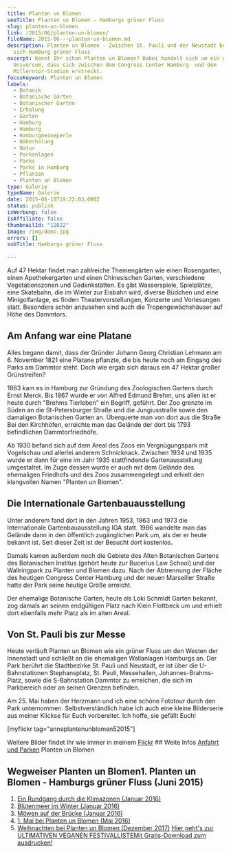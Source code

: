 ```yaml
---
title: Planten un Blomen
seoTitle: Planten un Blomen - Hamburgs grüner Fluss
slug: planten-un-blomen
link: /2015/06/planten-un-blomen/
fileName: 2015-06---planten-un-blomen.md
description: Planten un Blomen - Zwischen St. Pauli und der Neustadt befindet
  sich Hamburg grüner Fluss
excerpt: Kennt Ihr schon Planten un Blomen? Dabei handelt sich um ein grünes
  Universum, dass sich zwischen dem Congress Center Hamburg  und dem
  Millerntor-Stadion erstreckt.
focusKeyword: Planten un Blomen
labels:
  - Botanik
  - Botanische Gärten
  - Botanischer Garten
  - Erholung
  - Gärten
  - Hamburg
  - Hamburg
  - Hamburgmeineperle
  - Naherholung
  - Natur
  - Parkanlagen
  - Parks
  - Parks in Hamburg
  - Pflanzen
  - Planten un Blomen
type: Galerie
typeName: Galerie
date: 2015-06-18T19:22:03.000Z
status: publish
isWerbung: false
isAffiliate: false
thumbnailId: "12022"
image: /img/demo.jpg
errors: []
subTitle: Hamburgs grüner Fluss
  
---
```


Auf 47 Hektar findet man zahlreiche Themengärten wie einen Rosengarten, einen
Apothekergarten und einen Chinesischen Garten, verschiedene Vegetationszonen und
Gedenkstätten. Es gibt Wasserspiele, Spielplätze, eine Skatebahn, die im Winter
zur Eisbahn wird, diverse Büdchen und eine Minigolfanlage, es finden
Theatervorstellungen, Konzerte und Vorlesungen statt. Besonders schön anzusehen
sind auch die Tropengewächshäuser auf Höhe des Dammtors.

## Am Anfang war eine Platane

Alles begann damit, dass der Gründer Johann Georg Christian Lehmann am 6.
November 1821 eine Platane pflanzte, die bis heute noch am Eingang des Parks am
Dammtor steht. Doch wie ergab sich daraus ein 47 Hektar großer Grünstreifen?

1863 kam es in Hamburg zur Gründung des Zoologischen Gartens durch Ernst Merck.
Bis 1867 wurde er von Alfred Edmund Brehm, uns allen ist er heute durch "Brehms
Tierleben" ein Begriff, geführt. Der Zoo grenzte im Süden an die St-Petersburger
Straße und die Jungiusstraße sowie den damaligen Botanischen Garten an.
Überquerte man von dort aus die Straße Bei den Kirchhöfen, erreichte man das
Gelände der dort bis 1793 befindlichen Dammtorfriedhöfe.

Ab 1930 befand sich auf dem Areal des Zoos ein Vergnügungspark mit Vogelschau
und allerlei anderem Schnicknack. Zwischen 1934 und 1935 wurde er dann für eine
im Jahr 1935 stattfindende Gartenausstellung umgestaltet. Im Zuge dessen wurde
er auch mit dem Gelände des ehemaligen Friedhofs und des Zoos zusammengelegt und
erhielt den klangvollen Namen "Planten un Blomen".

## Die Internationale Gartenbauausstellung

Unter anderem fand dort in den Jahren 1953, 1963 und 1973 die Internationale
Gartenbauausstellung IGA statt. 1986 wandelte man das Gelände dann in den
öffentlich zugänglichen Park um, als der er heute bekannt ist. Seit dieser Zeit
ist der Besucht dort kostenlos.

Damals kamen außerdem noch die Gebiete des Alten Botanischen Gartens des
Botanischen Institus (gehört heute zur Bucerius Law School) und der Wallringpark
zu Planten und Blomen dazu. Nach der Abtrennung der Fläche des heutigen Congress
Center Hamburg und der neuen Marseiller Straße hatte der Park seine heutige
Größe erreicht.

Der ehemalige Botanische Garten, heute als Loki Schmidt Garten bekannt, zog
damals an seinen endgültigen Platz nach Klein Flottbeck um und erhielt dort
ebenfalls mehr Platz als im alten Areal.

## Von St. Pauli bis zur Messe

Heute verläuft Planten un Blomen wie ein grüner Fluss um den Westen der
Innenstadt und schließt an die ehemaligen Wallanlagen Hamburgs an. Der Park
berührt die Stadtbezirke St. Pauli und Neustadt, er ist über die U-Bahnstationen
Stephansplatz, St. Pauli, Messehallen, Johannes-Brahms-Platz, sowie die
S-Bahnstation Dammtor zu erreichen, die sich im Parkbereich oder an seinen
Grenzen befinden.

Am 25. Mai haben der Herzmann und ich eine schöne Fototour durch den Park
unternommen. Selbstverständlich habe ich auch eine kleine Bilderserie aus meiner
Klickse für Euch vorbereitet. Ich hoffe, sie gefällt Euch!

[myflickr tag="anneplantenunblomen52015"]

Weitere Bilder findet Ihr wie immer in meinem
[Flickr](https://www.flickr.com/photos/99929697@N07/) ## Weite Infos
[Anfahrt und Parken](http://plantenunblomen.hamburg.de/anfahrt-parken/) Planten
un Blomen

## Wegweiser Planten un Blomen1. Planten un Blomen - Hamburgs grüner Fluss (Juni 2015) [](/2016/01/ein-rundgang-durch-die-klimazonen-zum-neuen-jahr/)

1.  [Ein Rundgang durch die Klimazonen (Januar 2016)](/2016/01/ein-rundgang-durch-die-klimazonen-zum-neuen-jahr/)
1.  [Blütenmeer im Winter (Januar 2016)](/2016/01/bluetenpracht-im-winter/)
1.  [Möwen auf der Brücke (Januar 2016)](/2016/01/moewen-auf-der-bruecke/)
1.  [1. Mai bei Planten un Blomen (Mai 2016)](/2016/05/1-mai-bei-planten-un-blomen/)
1.  [Weihnachten bei Planten un Blomen (Dezember 2017)](/2017/12/weihnachten-bei-planten-un-blomen/)
    [Hier geht's zur ULTIMATIVEN VEGANEN FESTIVALLISTEMit Gratis-Download zum ausdrucken!](/2015/03/die-ultimative-vegane-festivalliste)

  